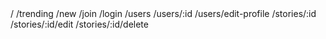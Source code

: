 <global router>
/
/trending
/new
/join
/login

<user router>
/users
/users/:id
/users/edit-profile

<stories router>
/stories/:id
/stories/:id/edit
/stories/:id/delete